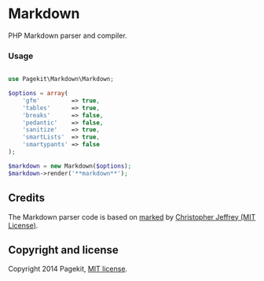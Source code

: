 Markdown
========

PHP Markdown parser and compiler.


### Usage


```php

use Pagekit\Markdown\Markdown;

$options = array(
    'gfm'         => true,
    'tables'      => true,
    'breaks'      => false,
    'pedantic'    => false,
    'sanitize'    => true,
    'smartLists'  => true,
    'smartypants' => false
);

$markdown = new Markdown($options);
$markdown->render('**markdown**');
```


## Credits

The Markdown parser code is based on [marked](https://github.com/chjj/marked) by [Christopher Jeffrey (MIT License)](https://github.com/chjj/marked/blob/master/LICENSE).

## Copyright and license

Copyright 2014 Pagekit, [MIT license](LICENSE).